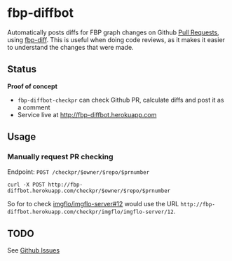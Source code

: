 # fbp-diffbot

Automatically posts diffs for FBP graph changes on Github [Pull Requests](https://help.github.com/articles/using-pull-requests/),
using [fbp-diff](https://github.com/flowbased/fbp-diff).
This is useful when doing code reviews, as it makes it easier to understand the changes that were made.

## Status

**Proof of concept**

* `fbp-diffbot-checkpr` can check Github PR, calculate diffs and post it as a comment
* Service live at http://fbp-diffbot.herokuapp.com

## Usage

### Manually request PR checking

Endpoint: `POST /checkpr/$owner/$repo/$prnumber`

    curl -X POST http://fbp-diffbot.herokuapp.com/checkpr/$owner/$repo/$prnumber

So for to check [imgflo/imgflo-server#12](https://github.com/imgflo/imgflo-server/pull/12)
would use the URL `http://fbp-diffbot.herokuapp.com/checkpr/imgflo/imgflo-server/12`.
    

## TODO

See [Github Issues](https://github.com/jonnor/fbp-diffbot/issues)
